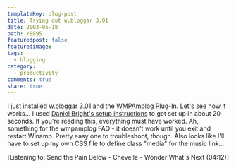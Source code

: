 ```yaml
---
templateKey: blog-post
title: Trying out w.bloggar 3.01
date: 2003-06-18
path: /8895
featuredpost: false
featuredimage:
tags:
  - blogging
category:
  - productivity
comments: true
share: true
---
```


I just installed [w.bloggar 3.01](http://wbloggar.com) and the [WMPAmplog Plug-In.](http://www.minimalverbosity.com/2003/April/29/introducing_wmpamplog.htm) Let's see how it works... I used [Daniel Bright's setup instructions](http://www.danielbright.net/misc) to get set up in about 20 seconds. If you're reading this, everything must have worked. Ah, something for the wmpamplog FAQ - it doesn't work until you exit and restart Winamp. Pretty easy one to troubleshoot, though. Also looks like I'll have to set up my own CSS file to define class "media" for the music link...

\[Listening to: Send the Pain Below - Chevelle - Wonder What's Next (04:12)\]
